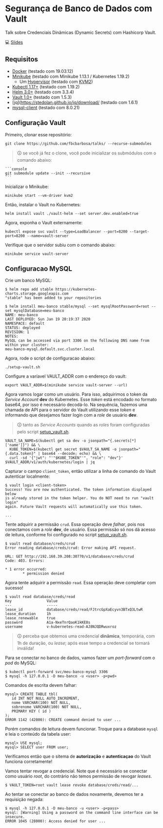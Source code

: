 # Segurança de Banco de Dados com Vault

Talk sobre Credenciais Dinâmicas (Dynamic Secrets) com Hashicorp Vault.

💻 [Slides](https://speakerdeck.com/fernandrone/seguranca-de-banco-de-dados-com-vault)

## Requisitos

- [Docker](https://docs.docker.com/install/linux/docker-ce/debian/) (testado com 19.03.12)
- [Minikube](https://kubernetes.io/docs/tasks/tools/install-minikube/#install-minikube-via-direct-download) (testado com Minikube 1.13.1 / Kubernetes 1.19.2)
  - Um [Hypervisor](https://kubernetes.io/docs/tasks/tools/install-minikube/#install-a-hypervisor) (testado com [KVM2](https://minikube.sigs.k8s.io/docs/drivers/kvm2/))
- [Kubectl 1.17+](https://kubernetes.io/docs/tasks/tools/install-kubectl/#install-kubectl-on-linux) (testado com 1.19.2)
- [Helm 3.0+](https://helm.sh/docs/intro/install/) (testado com 3.3.4)
- [Vault 1.0+](https://www.vaultproject.io/downloads/) (testado com 1.5.3)
- [jq](https://stedolan.github.io/jq/download/ (testado com 1.6.1)
- [mysql-client](https://dev.mysql.com/doc/mysql-installation-excerpt/8.0/en/) (testado com 8.0.21)

## Configuração Vault

Primeiro, clonar esse repositório:

```console
git clone https://github.com/fbcbarbosa/talks/ --recurse-submodules
```

> 🛈 se você já fez o clone, você pode inicializar os submódulos com o comando abaixo:

    ```console
    git submodule update --init --recursive
    ``` 

Inicializar o Minikube:

```console
minikube start --vm-driver kvm2
```

Então, instalar o Vault no Kubernetes:

```console
helm install vault ./vault-helm --set server.dev.enabled=true
```

Agora, exponha o Vault externamente:

```console
kubectl expose svc vault --type=LoadBalancer --port=8200 --target-port=8200 --name=vault-server
```

Verifique que o servidor subiu com o comando abaixo:

```console
minikube service vault-server
```

## Configuracao MySQL

Crie um banco MySQL:

```console
$ helm repo add stable https://kubernetes-charts.storage.googleapis.com
"stable" has been added to your repositories
```

```console
$ helm install meu-banco stable/mysql --set mysqlRootPassword=root --set mysqlDatabase=meu-banco
NAME: meu-banco
LAST DEPLOYED: Sun Jan 19 20:19:37 2020
NAMESPACE: default
STATUS: deployed
REVISION: 1
NOTES:
MySQL can be accessed via port 3306 on the following DNS name from within your cluster:
meu-banco-mysql.default.svc.cluster.local
```

Agora, rode o script de configuracao abaixo:

```console
./setup-vault.sh
```

Configure a varíavel VAULT_ADDR com o endereço do vault:

```console
export VAULT_ADDR=$(minikube service vault-server --url)
```

Agora vamos logar como um usuário. Para isso, adquirimos o token da _Service Account_ **dev** do Kubernetes. Esse _token_ está encodado no formato base64, por isso é necessário decodá-lo. Na sequência, fazemos uma chamada de API para o servidor do Vault utilizando esse _token_ e informando que desejamos fazer login com a _role_ de usuário **dev**.

> 🛈 tanto as _Service Accounts_ quando as _roles_ foram configuradas pelo script [setup_vault.sh](./setup_vault.sh).

```console
VAULT_SA_NAME=$(kubectl get sa dev -o jsonpath="{.secrets[*]['name']}") && \
  KUBE_TOKEN=$(kubectl get secret $VAULT_SA_NAME -o jsonpath="{.data.token}" | base64 --decode; echo) && \
  curl -sd '{"jwt": "'"$KUBE_TOKEN"'", "role": "dev"}' $VAULT_ADDR/v1/auth/kubernetes/login | jq
```

Capturar o campo `client_token`, então utilizar a linha de comando do Vault autenticar localmente:

```console
$ vault login <client-token>
Success! You are now authenticated. The token information displayed below
is already stored in the token helper. You do NOT need to run "vault login"
again. Future Vault requests will automatically use this token.

...
```

Tente adquirir a permissão `crud`. Essa operação deve *falhar*, pois nos conectamos com a _role_ **dev**, de usuário. Essa permissão só nos dá acesso de leitura, conforme foi configurado no script [setup_vault.sh](./setup_vault.sh).

```
$ vault read database/creds/crud
Error reading database/creds/crud: Error making API request.

URL: GET http://192.168.39.208:30770/v1/database/creds/crud
Code: 403. Errors:

* 1 error occurred:
        * permission denied
```

Agora tente adquirir a permissão `read`. Essa operação deve completar com sucesso!

```
$ vault read database/creds/read
Key                Value
---                -----
lease_id           database/creds/read/FJtrcGpXaEcyvn3BTxQ3LtwR
lease_duration     1h
lease_renewable    true
password           A1a-NxeTnrQaoK1kKE8s
username           v-kubernetes-read-AJ8NJQDRwuxroz
```

> 🛈 perceba que obtemos uma credencial **dinâmica**, temporária, com 1h de duração, ou _lease_; após esse tempo a credencial se tornará inválida!

Para se conectar no banco de dados, vamos fazer um _port-forward_ com o _pod_ do MySQL:

```
$ kubectl port-forward svc/meu-banco-mysql 3306
$ mysql -h 127.0.0.1 -D meu-banco -u <user> -p<pwd> 
```

Comandos de escrita devem falhar:

```mysql
mysql> CREATE TABLE tbl(
   id INT NOT NULL AUTO_INCREMENT,
   nome VARCHAR(100) NOT NULL,
   sobrenome VARCHAR(100) NOT NULL,
   PRIMARY KEY ( id )
);
ERROR 1142 (42000): CREATE command denied to user ...
```

Porém comandos de leitura devem funcionar. Troque para a database `mysql` e leia o conteúdo da tabela user:

```mysql
mysql> USE mysql;
mysql> SELECT user FROM user;
```

Verificamos então que o sitema de **autorização** e **autenticaçao** do Vault funciona corretamente!

Vamos tentar revogar a credencial. Note que é necessário se conectar como usuário _root_, do contrário não temos permissão de revogar _leases_.

```console
$ VAULT_TOKEN=root vault lease revoke database/creds/read/...
```

Ao tentar se conectar ao banco de dados novamente, devemos ter a requisição negada:

```console
$ mysql -h 127.0.0.1 -D meu-banco -u <user> -p<pass>
mysql: [Warning] Using a password on the command line interface can be insecure.
ERROR 1045 (28000): Access denied for user ...
```